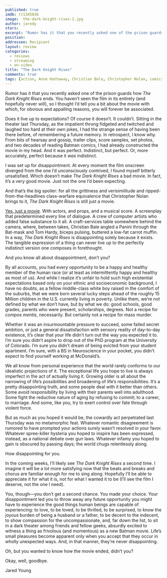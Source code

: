 ```yaml
---
published: true
imdb: tt1345836
image:  the-dark-knight-rises-2.jpg
author: jaredy
stars: 
excerpt: "Rumor has it that you recently asked one of the prison guards how <em>The Dark Knight Rises</em> ends. You haven&rsquo;t seen the film in its entirety (and hopefully never will), so I thought I&rsquo;d tell you a bit about the movie with which, for obvious and appalling reasons, you will forever be associated."
position: 
addressee: Recipient
layout: review
categories:
  - reviews
  - streaming
  - on-video
title: "The Dark Knight Rises"
comments: true
tags: [action, Anne Hathaway, Christian Bale, Christopher Nolan, comics, Letters, The Dark Knight Rises]
---
```

<p>Rumor has it that you recently asked one of the prison guards how <em>The Dark Knight Rises</em> ends. You haven&rsquo;t seen the film in its entirety (and hopefully never will), so I thought I&rsquo;d tell you a bit about the movie with which, for obvious and appalling reasons, you will forever be associated.</p>
<p>Does it live up to expectations? Of course it doesn&rsquo;t. It couldn&rsquo;t. Sitting in the theater last Thursday, as the impatient throng fidgeted and twitched and laughed too hard at their own jokes, I had the strange sense of having been there before, of remembering a future memory. In retrospect, I know why. From bits of hearsay and gossip, trailer clips, score samples, set photos, and two decades of reading Batman comics, I had already constructed the movie in my head. And it was perfect. Indistinct, but perfect. Or, more accurately, perfect because it <em>was</em> indistinct.</p>
<p>I was set up for disappointment. At every moment the film onscreen diverged from the one I&rsquo;d unconsciously contrived, I found myself bitterly unsatisfied. Which doesn&rsquo;t make <em>The Dark Knight Rises</em> a bad movie. In fact, it&rsquo;s a very good movie. Just not the one I&rsquo;d been expecting.</p>
<p>And that&rsquo;s the big spoiler: for all the grittiness and verisimilitude and ripped-from-the-headlines class-warfare equivalence that Christopher Nolan brings to it, <em>The Dark Knight Rises</em> is still just a movie.</p>
<p><a href="/letters/2012/7/19/the-dark-knight-rises.html">Yes, just a movie</a>. With actors, and props, and a musical score. A screenplay that predetermined every line of dialogue. A crew of computer artists who added false substance to it all. A craft-services table somewhere behind the camera, where, between takes, Christian Bale angled a Panini through the Bat-mask and Tom Hardy, biceps pulsing, buttered a low-fat carrot muffin. In a way, <em>The Dark Knight Rises</em> is disappointing solely because it exists. The tangible expression of a thing can never live up to the perfectly indistinct version one composes in forethought.</p>
<p>And you know all about disappointment, don&rsquo;t you?</p>
<p>By all accounts, you had every opportunity to be a happy and healthy member of the human race (or at least as intermittently happy and healthy as most of us). And while I realize it&rsquo;s unfair to hold such high existential expectations based only on your ethnic and socioeconomic background, I have no doubts, as a fellow middle-class white boy raised in the comfort of the suburbs, that we were born several lucky steps ahead of the roughly 15 Million children in the U.S. currently living in poverty. Unlike them, we&rsquo;re not defined by what we don&rsquo;t have, but by what we do: good schools, good grades, parents who were present, scholarships, degrees. Not a recipe for <em>compos mentis</em>, necessarily. But certainly not a recipe for mass murder. &nbsp;</p>
<p>Whether it was an insurmountable pressure to succeed, some failed secret ambition, or just a general dissatisfaction with sensory reality of day-to-day existence, it&rsquo;s clear that your life didn&rsquo;t turn out the way you expected it to. I&rsquo;m sure you didn&rsquo;t aspire to drop out of the PhD program at the University of Colorado. I&rsquo;m sure you didn&rsquo;t dream of being evicted from your student apartment. I&rsquo;m sure, with a BS in Neuroscience in your pocket, you didn&rsquo;t expect to find yourself working at McDonald&rsquo;s.</p>
<p>We all know from personal experience that the world rarely conforms to our idealistic projections of it. The exceptional life you hope to live is always imperfect in the act of actually living it. Growing older is all about the narrowing of life&rsquo;s possibilities and broadening of life&rsquo;s responsibilities. It&rsquo;s a pretty disappointing truth, and some people deal with it better than others. Some avoid responsibility by living with their parents well into adulthood. Some fight the reductive nature of aging by refusing to commit; to a career, to marriage. And some, like you, try to exert control over fate through violent force.</p>
<p>But as much as you hoped it would be, the cowardly act perpetrated last Thursday was no metamorphic feat. Whatever romantic disagreement is rumored to have prompted your actions surely wasn&rsquo;t resolved in your favor. Whatever spree-killer hysteria you hoped to inspire has been expressed, instead, as a national debate over gun laws. Whatever infamy you hoped to gain is obscured by passing days; the world chugs relentlessly along.</p>
<p>How disappointing for you.</p>
<p>In the coming weeks, I&rsquo;ll likely see <em>The Dark Knight Rises</em> a second time. I imagine it will be a lot more satisfying now that the beats and breaks and chorus are familiar enough for me to sing along. Hopefully I&rsquo;ll be able to appreciate it for what it is, not for what I wanted it to be (I&rsquo;ll see the film I deserve, not the one I need).</p>
<p>You, though&mdash;you don&rsquo;t get a second chance. You made your choice. Your disappointment led you to throw away any future opportunity you might have to experience the good things human beings are capable of experiencing: to love, to be loved, to be thrilled, to be surprised, to know the joyous burden of being a husband or a father, to be decent to the indecent, to show compassion for the uncompassionate, and, far down the list, to sit in a dark theater among friends and fellow geeks, absurdly excited to witness a thing as frivolous (and momentous) as a new Batman movie. Life&rsquo;s small pleasures become apparent only when you accept that they occur in wholly unexpected ways. And, in that manner, they&rsquo;re never disappointing.</p>
<p>Oh, but you wanted to know how the movie ended, didn&rsquo;t you?</p>
<p>Okay, well, goodbye.</p>
<p>Jared Young</p>
